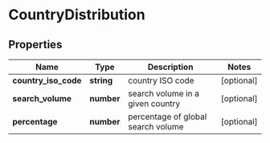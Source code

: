 # CountryDistribution

## Properties

| Name | Type | Description | Notes |
|------------ | ------------- | ------------- | -------------|
**country_iso_code** | **string** | country ISO code |[optional]|
**search_volume** | **number** | search volume in a given country |[optional]|
**percentage** | **number** | percentage of global search volume |[optional]|